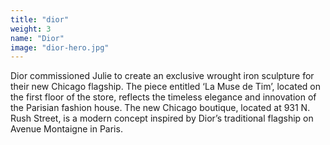 ```yaml
---
title: "dior"
weight: 3
name: "Dior"
image: "dior-hero.jpg"
---
```


Dior commissioned Julie to create an exclusive wrought iron sculpture for their new Chicago flagship. The piece entitled ‘La Muse de Tim’, located on the first floor of the store, reflects the timeless elegance and innovation of the Parisian fashion house. The new Chicago boutique, located at 931 N. Rush Street, is a modern concept inspired by Dior’s traditional flagship on Avenue Montaigne in Paris.
